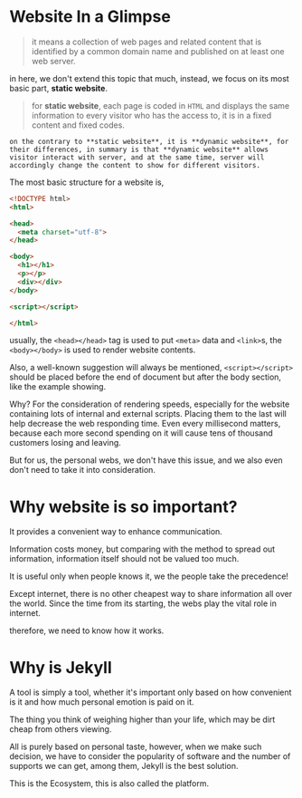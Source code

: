 ---
---

# Website In a Glimpse

> it means a collection of web pages and related content that is identified by a common domain name and published on at least one web server.

in here, we don't extend this topic that much, instead, we focus on its most basic part, **static website**.

> for **static website**, each page is coded in `HTML` and displays the same information to every visitor who has the access to, it is in a fixed content and fixed codes.

```note
on the contrary to **static website**, it is **dynamic website**, for their differences, in summary is that **dynamic website** allows visitor interact with server, and at the same time, server will accordingly change the content to show for different visitors.
```


The most basic structure for a website is,

```html
<!DOCTYPE html>
<html>

<head>
  <meta charset="utf-8">
</head>

<body>
  <h1></h1>
  <p></p>
  <div></div>
</body>

<script></script>

</html>
```

usually, the `<head></head>` tag is used to put `<meta>` data and `<link>`s, the `<body></body>` is used to render website contents.

Also, a well-known suggestion will always be mentioned, `<script></script>` should be placed before the end of document but after the body section, like the example showing.

Why? For the consideration of rendering speeds, especially for the website containing lots of internal and external scripts. Placing them to the last will help decrease the web responding time. Even every millisecond matters, because each more second spending on it will cause tens of thousand customers losing and leaving.


But for us, the personal webs, we don't have this issue, and we also even don't need to take it into consideration.



# Why website is so important?

It provides a convenient way to enhance communication.

Information costs money, but comparing with the method to spread out information, information itself should not be valued too much.

It is useful only when people knows it, we the people take the precedence!

Except internet, there is no other cheapest way to share information all over the world. Since the time from its starting, the webs play the vital role in internet.

therefore, we need to know how it works.


# Why is Jekyll

A tool is simply a tool, whether it's important only based on how convenient is it and how much personal emotion is paid on it.

The thing you think of weighing higher than your life, which may be dirt cheap from others viewing.

All is purely based on personal taste, however, when we make such decision, we have to consider the popularity of software and the number of supports we can get, among them, Jekyll is the best solution.

This is the Ecosystem, this is also called the platform.

